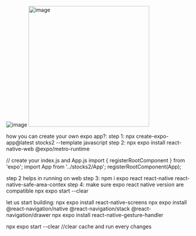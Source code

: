 ![image](https://github.com/user-attachments/assets/3eef220a-86eb-4cdf-9a29-705a93ff89d1)
<img width="325" alt="image" src="https://github.com/user-attachments/assets/fcc11ca7-768b-4d12-973e-45148942c984" />

how you can create your own expo app?:
step 1: npx create-expo-app@latest stocks2 --template javascript 
step 2: npx expo install react-native-web @expo/metro-runtime   

// create your index.js and App.js 
import { registerRootComponent } from 'expo';
import App from '../stocks2/App';
registerRootComponent(App);



step 2 helps in running on web
step 3: npm i expo react react-native react-native-safe-area-contex
step 4: make sure expo react native version are compatible
npx expo start --clear

let us start building:
npx expo install react-native-screens
npx expo install @react-navigation/native @react-navigation/stack @react-navigation/drawer
npx expo install react-native-gesture-handler

 npx expo start --clear //clear cache and run every changes


